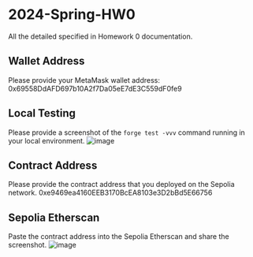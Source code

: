# 2024-Spring-HW0

All the detailed specified in Homework 0 documentation.

## Wallet Address
Please provide your MetaMask wallet address:
0x69558DdAFD697b10A2f7Da05eE7dE3C559dF0fe9

## Local Testing
Please provide a screenshot of the `forge test -vvv` command running in your local environment.
![image](https://github.com/whoknows0425/2024-Spring-HW0/assets/114318900/1e5cd315-7a09-4979-b732-d7578981726d)


## Contract Address
Please provide the contract address that you deployed on the Sepolia network.
0xe9469ea4160EEB3170BcEA8103e3D2bBd5E66756

## Sepolia Etherscan
Paste the contract address into the Sepolia Etherscan and share the screenshot.
![image](https://github.com/whoknows0425/2024-Spring-HW0/assets/114318900/85758622-3f0c-471a-9064-2c98b2cec407)

